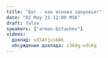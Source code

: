 ```yaml
---
title: "Бег - как основа здоровья!"
date: "02 May 21 12:00 MSK"
draft: false
speakers: ["arman-bitashev"]
videos:
  доклад: yX5AtjusbAk
  обсуждение доклада: z3A9g-xdcKg
---
```

